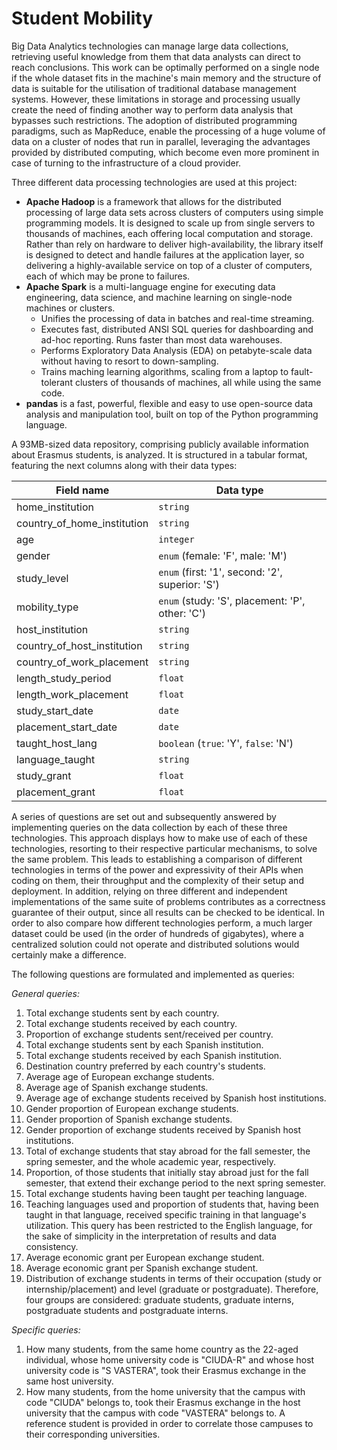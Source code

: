 # Student Mobility

Big Data Analytics technologies can manage large data collections, retrieving useful knowledge from them that data analysts can direct to reach conclusions. This work can be optimally performed on a single node if the whole dataset fits in the machine's main memory and the structure of data is suitable for the utilisation of traditional database management systems. However, these limitations in storage and processing usually create the need of finding another way to perform data analysis that bypasses such restrictions. The adoption of distributed programming paradigms, such as MapReduce, enable the processing of a huge volume of data on a cluster of nodes that run in parallel, leveraging the advantages provided by distributed computing, which become even more prominent in case of turning to the infrastructure of a cloud provider.

Three different data processing technologies are used at this project:

* **Apache Hadoop** is a framework that allows for the distributed processing of large data sets across clusters of computers using simple programming models. It is designed to scale up from single servers to thousands of machines, each offering local computation and storage. Rather than rely on hardware to deliver high-availability, the library itself is designed to detect and handle failures at the application layer, so delivering a highly-available service on top of a cluster of computers, each of which may be prone to failures.
* **Apache Spark** is a multi-language engine for executing data engineering, data science, and machine learning on single-node machines or clusters.
  * Unifies the processing of data in batches and real-time streaming.
  * Executes fast, distributed ANSI SQL queries for dashboarding and ad-hoc reporting. Runs faster than most data warehouses.
  * Performs Exploratory Data Analysis (EDA) on petabyte-scale data without having to resort to down-sampling.
  * Trains maching learning algorithms, scaling from a laptop to fault-tolerant clusters of thousands of machines, all while using the same code.
* **pandas** is a fast, powerful, flexible and easy to use open-source data analysis and manipulation tool, built on top of the Python programming language.


A 93MB-sized data repository, comprising publicly available information about Erasmus students, is analyzed. It is structured in a tabular format, featuring the next columns along with their data types:

| Field name | Data type |
| ---------- | --------- |
| home_institution            | `string`  |
| country_of_home_institution | `string`  |
| age                         | `integer` |
| gender                      | `enum` (female: 'F', male: 'M') |
| study_level                 | `enum` (first: '1', second: '2', superior: 'S') |
| mobility_type               | `enum` (study: 'S', placement: 'P', other: 'C') |
| host_institution            | `string`  |
| country_of_host_institution | `string`  |
| country_of_work_placement   | `string`  |
| length_study_period         | `float`   |
| length_work_placement       | `float`   |
| study_start_date            | `date`    |
| placement_start_date        | `date`    |
| taught_host_lang            | `boolean` (`true`: 'Y', `false`: 'N') |
| language_taught             | `string`  |
| study_grant                 | `float`   |
| placement_grant             | `float`   |

A series of questions are set out and subsequently answered by implementing queries on the data collection by each of these three technologies. This approach displays how to make use of each of these technologies, resorting to their respective particular mechanisms, to solve the same problem. This leads to establishing a comparison of different technologies in terms of the power and expressivity of their APIs when coding on them, their throughput and the complexity of their setup and deployment. In addition, relying on three different and independent implementations of the same suite of problems contributes as a correctness guarantee of their output, since all results can be checked to be identical. In order to also compare how different technologies perform, a much larger dataset could be used (in the order of hundreds of gigabytes), where a centralized solution could not operate and distributed solutions would certainly make a difference.

The following questions are formulated and implemented as queries:

_General queries:_

1. Total exchange students sent by each country.
2. Total exchange students received by each country.
3. Proportion of exchange students sent/received per country.
4. Total exchange students sent by each Spanish institution.
5. Total exchange students received by each Spanish institution.
6. Destination country preferred by each country's students.
7. Average age of European exchange students.
8. Average age of Spanish exchange students.
9. Average age of exchange students received by Spanish host institutions.
10. Gender proportion of European exchange students.
11. Gender proportion of Spanish exchange students.
12. Gender proportion of exchange students received by Spanish host institutions.
13. Total of exchange students that stay abroad for the fall semester, the spring semester, and the whole academic year, respectively.
14. Proportion, of those students that initially stay abroad just for the fall semester, that extend their exchange period to the next spring semester.
15. Total exchange students having been taught per teaching language.
16. Teaching languages used and proportion of students that, having been taught in that language, received specific training in that language's utilization. This query has been restricted to the English language, for the sake of simplicity in the interpretation of results and data consistency.
17. Average economic grant per European exchange student.
18. Average economic grant per Spanish exchange student.
19. Distribution of exchange students in terms of their occupation (study or internship/placement) and level (graduate or postgraduate). Therefore, four groups are considered: graduate students, graduate interns, postgraduate students and postgraduate interns.

_Specific queries:_

1. How many students, from the same home country as the 22-aged individual, whose home university code is "CIUDA-R" and whose host university code is "S VASTERA", took their Erasmus exchange in the same host university.
2. How many students, from the home university that the campus with code "CIUDA" belongs to, took their Erasmus exchange in the host university that the campus with code "VASTERA" belongs to. A reference student is provided in order to correlate those campuses to their corresponding universities.
